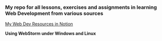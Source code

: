 ### My repo for all lessons, exercises and assignments in learning Web Development from various sources

[My Web Dev Resources in Notion](https://www.notion.so/Web-dev-resources-public-eb16badd97f34e1b8babd655edc340be)

**Using WebStorm under Windows and Linux**



